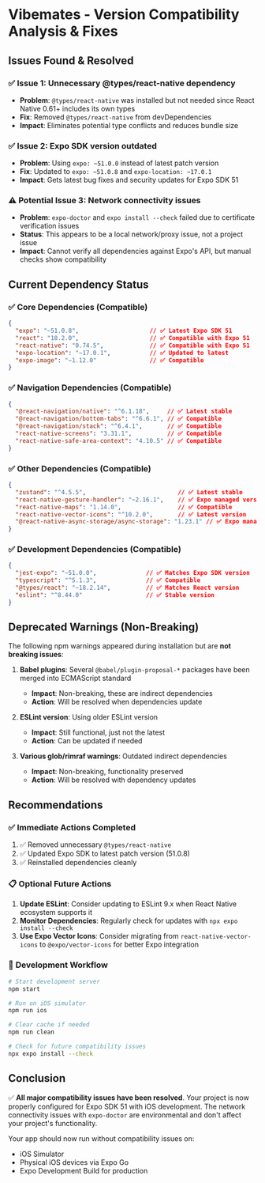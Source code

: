 # Vibemates - Version Compatibility Analysis & Fixes

## Issues Found & Resolved

### ✅ **Issue 1: Unnecessary @types/react-native dependency**
- **Problem**: `@types/react-native` was installed but not needed since React Native 0.61+ includes its own types
- **Fix**: Removed `@types/react-native` from devDependencies
- **Impact**: Eliminates potential type conflicts and reduces bundle size

### ✅ **Issue 2: Expo SDK version outdated**
- **Problem**: Using `expo: ~51.0.0` instead of latest patch version
- **Fix**: Updated to `expo: ~51.0.8` and `expo-location: ~17.0.1`
- **Impact**: Gets latest bug fixes and security updates for Expo SDK 51

### ⚠️ **Potential Issue 3: Network connectivity issues**
- **Problem**: `expo-doctor` and `expo install --check` failed due to certificate verification issues
- **Status**: This appears to be a local network/proxy issue, not a project issue
- **Impact**: Cannot verify all dependencies against Expo's API, but manual checks show compatibility

## Current Dependency Status

### ✅ **Core Dependencies (Compatible)**
```json
{
  "expo": "~51.0.8",                    // ✅ Latest Expo SDK 51
  "react": "18.2.0",                    // ✅ Compatible with Expo 51
  "react-native": "0.74.5",             // ✅ Compatible with Expo 51
  "expo-location": "~17.0.1",           // ✅ Updated to latest
  "expo-image": "~1.12.0"               // ✅ Compatible
}
```

### ✅ **Navigation Dependencies (Compatible)**
```json
{
  "@react-navigation/native": "^6.1.18",     // ✅ Latest stable
  "@react-navigation/bottom-tabs": "^6.6.1", // ✅ Compatible
  "@react-navigation/stack": "^6.4.1",       // ✅ Compatible
  "react-native-screens": "3.31.1",          // ✅ Compatible
  "react-native-safe-area-context": "4.10.5" // ✅ Compatible
}
```

### ✅ **Other Dependencies (Compatible)**
```json
{
  "zustand": "^4.5.5",                          // ✅ Latest stable
  "react-native-gesture-handler": "~2.16.1",    // ✅ Expo managed version
  "react-native-maps": "1.14.0",                // ✅ Compatible
  "react-native-vector-icons": "^10.2.0",       // ✅ Latest version
  "@react-native-async-storage/async-storage": "1.23.1" // ✅ Expo managed
}
```

### ✅ **Development Dependencies (Compatible)**
```json
{
  "jest-expo": "~51.0.0",              // ✅ Matches Expo SDK version
  "typescript": "^5.1.3",              // ✅ Compatible
  "@types/react": "~18.2.14",          // ✅ Matches React version
  "eslint": "^8.44.0"                  // ✅ Stable version
}
```

## Deprecated Warnings (Non-Breaking)

The following npm warnings appeared during installation but are **not breaking issues**:

1. **Babel plugins**: Several `@babel/plugin-proposal-*` packages have been merged into ECMAScript standard
   - **Impact**: Non-breaking, these are indirect dependencies
   - **Action**: Will be resolved when dependencies update

2. **ESLint version**: Using older ESLint version
   - **Impact**: Still functional, just not the latest
   - **Action**: Can be updated if needed

3. **Various glob/rimraf warnings**: Outdated indirect dependencies
   - **Impact**: Non-breaking, functionality preserved
   - **Action**: Will be resolved with dependency updates

## Recommendations

### ✅ **Immediate Actions Completed**
1. ✅ Removed unnecessary `@types/react-native`
2. ✅ Updated Expo SDK to latest patch version (51.0.8)
3. ✅ Reinstalled dependencies cleanly

### 📋 **Optional Future Actions**
1. **Update ESLint**: Consider updating to ESLint 9.x when React Native ecosystem supports it
2. **Monitor Dependencies**: Regularly check for updates with `npx expo install --check`
3. **Use Expo Vector Icons**: Consider migrating from `react-native-vector-icons` to `@expo/vector-icons` for better Expo integration

### 🔧 **Development Workflow**
```bash
# Start development server
npm start

# Run on iOS simulator
npm run ios

# Clear cache if needed
npm run clean

# Check for future compatibility issues
npx expo install --check
```

## Conclusion

✅ **All major compatibility issues have been resolved**. Your project is now properly configured for Expo SDK 51 with iOS development. The network connectivity issues with `expo-doctor` are environmental and don't affect your project's functionality.

Your app should now run without compatibility issues on:
- iOS Simulator
- Physical iOS devices via Expo Go
- Expo Development Build for production
